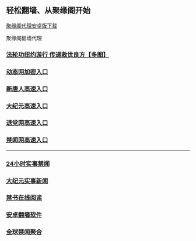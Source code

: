 
## 轻松翻墙、从聚缘阁开始


[聚缘阁代理安卓版下载](https://gitlab.com/juyuange/2/-/raw/master/jyg.apk)

聚缘阁翻墙代理 

### [法轮功纽约游行 传递救世良方【多图】](https://zr.tzbf.gq/jyg2)

### [动态网加密入口](https://ht.tzaq3.cf/6/?5874)


### [新唐人高速入口](https://ht.tzaq3.cf/6/?5874)

### [大纪元高速入口](https://ht.tzaq3.cf/6/?5874)

### [退党网高速入口](https://ht.tzaq3.cf/6/?5874)

### [禁闻网高速入口](https://er.b82ka.club/ban/uut)



***




### [24小时实事禁闻](https://git.io/fj3Go)

### [大纪元实事新闻](https://git.io/fjmgE)


### [禁书在线阅读](https://github.com/txyzum203/djy/blob/master/gb/9p.md?flntdtv#1)


### [安卓翻墙软件](https://git.io/afq)

### [全球禁闻聚合](https://github.com/gfw-breaker/banned-news1/blob/master/README.md)







